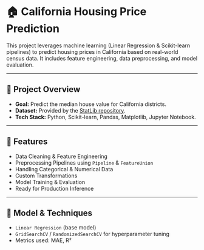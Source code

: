 # 🏠 California Housing Price Prediction

This project leverages machine learning (Linear Regression & Scikit-learn pipelines) to predict housing prices in California based on real-world census data. It includes feature engineering, data preprocessing, and model evaluation.

---

## 📌 Project Overview

- **Goal:** Predict the median house value for California districts.
- **Dataset:** Provided by the [StatLib repository](https://www.dcc.fc.up.pt/~ltorgo/Regression/cal_housing.html).
- **Tech Stack:** Python, Scikit-learn, Pandas, Matplotlib, Jupyter Notebook.

---

## 🚀 Features

- Data Cleaning & Feature Engineering
- Preprocessing Pipelines using `Pipeline` & `FeatureUnion`
- Handling Categorical & Numerical Data
- Custom Transformations
- Model Training & Evaluation
- Ready for Production Inference

---

## 🧠 Model & Techniques

- `Linear Regression` (base model)
- `GridSearchCV` / `RandomizedSearchCV` for hyperparameter tuning
- Metrics used: MAE, R²

